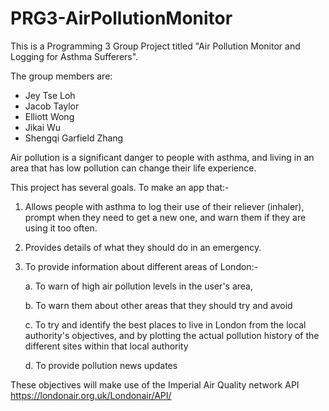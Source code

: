 # PRG3-AirPollutionMonitor

This is a Programming 3 Group Project titled "Air Pollution Monitor and Logging for Asthma Sufferers".

The group members are:
- Jey Tse Loh
- Jacob Taylor
- Elliott Wong
- Jikai Wu
- Shengqi Garfield Zhang

Air pollution is a significant danger to people with asthma, and living in an area that has low pollution can change their life experience. 

This project has several goals. To make an app that:- 

1. Allows people with asthma to log their use of their reliever (inhaler), prompt when they need to get a new one, and warn them if they are using it too often.  

2. Provides details of what they should do in an emergency. 

3. To provide information about different areas of London:- 
    
    a. To warn of high air pollution levels in the user's area,  

    b. To warn them about other areas that they should try and avoid 

    c. To try and identify the best places to live in London from the local authority's objectives, and by plotting the actual pollution history of the different sites within that local authority 

    d. To provide pollution news updates 

These objectives will make use of the Imperial Air Quality network API https://londonair.org.uk/Londonair/API/ 
